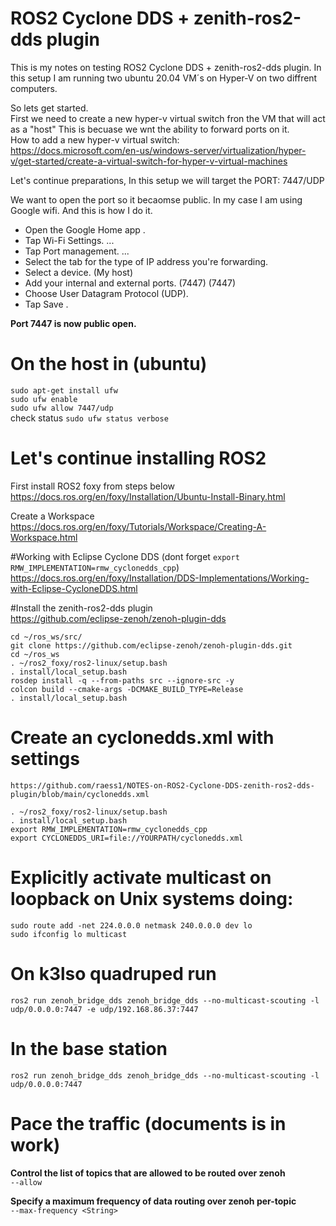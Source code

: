 # ROS2 Cyclone DDS + zenith-ros2-dds plugin

This is my notes on testing ROS2 Cyclone DDS + zenith-ros2-dds plugin. In this setup I am running two ubuntu 20.04 VM´s on Hyper-V on two diffrent computers. 

So lets get started.  
First we need to create a new hyper-v virtual switch fron the VM that will act as a "host" This is becuase we wnt the ability to forward ports on it.  
How to add a new hyper-v virtual switch:   
https://docs.microsoft.com/en-us/windows-server/virtualization/hyper-v/get-started/create-a-virtual-switch-for-hyper-v-virtual-machines

Let's continue preparations, In this setup we will target the PORT: 7447/UDP

We want to open the port so it becaomse public. In my case I am using Google wifi. And this is how I do it.  
- Open the Google Home app .  
- Tap Wi-Fi Settings. ...  
- Tap Port management. ...  
- Select the tab for the type of IP address you're forwarding.   
- Select a device. (My host)  
- Add your internal and external ports. (7447) (7447)  
- Choose User Datagram Protocol (UDP).  
- Tap Save .  
  
**Port 7447 is now public open.**

# On the host in (ubuntu)  
``sudo apt-get install ufw``    
``sudo ufw enable``  
``sudo ufw allow 7447/udp``  
check status ``sudo ufw status verbose``  


# Let's continue installing ROS2 

First install ROS2 foxy from steps below  
https://docs.ros.org/en/foxy/Installation/Ubuntu-Install-Binary.html

Create a Workspace  
https://docs.ros.org/en/foxy/Tutorials/Workspace/Creating-A-Workspace.html

#Working with Eclipse Cyclone DDS (dont forget ``export RMW_IMPLEMENTATION=rmw_cyclonedds_cpp``)  
https://docs.ros.org/en/foxy/Installation/DDS-Implementations/Working-with-Eclipse-CycloneDDS.html

#Install the  zenith-ros2-dds plugin  
https://github.com/eclipse-zenoh/zenoh-plugin-dds

``cd ~/ros_ws/src/``  
``git clone https://github.com/eclipse-zenoh/zenoh-plugin-dds.git``  
``cd ~/ros_ws``  
``. ~/ros2_foxy/ros2-linux/setup.bash``  
``. install/local_setup.bash``  
``rosdep install -q --from-paths src --ignore-src -y``  
``colcon build --cmake-args -DCMAKE_BUILD_TYPE=Release``    
``. install/local_setup.bash``  




# Create an cyclonedds.xml with settings

``
https://github.com/raess1/NOTES-on-ROS2-Cyclone-DDS-zenith-ros2-dds-plugin/blob/main/cyclonedds.xml
``

``. ~/ros2_foxy/ros2-linux/setup.bash``  
``. install/local_setup.bash``  
``export RMW_IMPLEMENTATION=rmw_cyclonedds_cpp``  
``export CYCLONEDDS_URI=file://YOURPATH/cyclonedds.xml``  


# Explicitly activate multicast on loopback on Unix systems doing:  
``sudo route add -net 224.0.0.0 netmask 240.0.0.0 dev lo``  
``sudo ifconfig lo multicast``  

# On k3lso quadruped run  
``ros2 run zenoh_bridge_dds zenoh_bridge_dds --no-multicast-scouting -l udp/0.0.0.0:7447 -e udp/192.168.86.37:7447``  
# In the base station  
``ros2 run zenoh_bridge_dds zenoh_bridge_dds --no-multicast-scouting -l udp/0.0.0.0:7447``  


# Pace the traffic (documents is in work)   

**Control the list of topics that are allowed to be routed over zenoh**  
``--allow``  

**Specify a maximum frequency of data routing over zenoh per-topic**  
``--max-frequency <String>`` 
